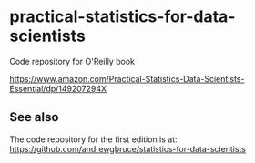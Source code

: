 # practical-statistics-for-data-scientists
Code repository for O'Reilly book


https://www.amazon.com/Practical-Statistics-Data-Scientists-Essential/dp/149207294X






## See also
The code repository for the first edition is at: https://github.com/andrewgbruce/statistics-for-data-scientists
